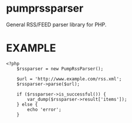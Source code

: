 # pumprssparser

General RSS/FEED parser library for PHP.

EXAMPLE
=========================
```
<?php
    $rssparser = new PumpRssParser();

    $url = 'http://www.example.com/rss.xml';
    $rssparser->parse($url);

    if ($rssparser->is_successful()) {
        var_dump($rssparser->result['items']);
    } else {
        echo 'error';
    }

```
